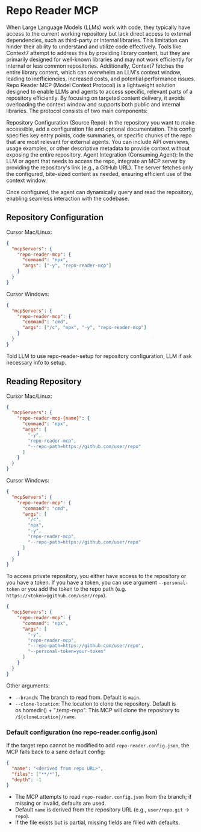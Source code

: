 # Repo Reader MCP

When Large Language Models (LLMs) work with code, they typically have access to the current working repository but lack direct access to external dependencies, such as third-party or internal libraries. This limitation can hinder their ability to understand and utilize code effectively.
Tools like Context7 attempt to address this by providing library content, but they are primarily designed for well-known libraries and may not work efficiently for internal or less common repositories. Additionally, Context7 fetches the entire library content, which can overwhelm an LLM's context window, leading to inefficiencies, increased costs, and potential performance issues.
Repo Reader MCP (Model Context Protocol) is a lightweight solution designed to enable LLMs and agents to access specific, relevant parts of a repository efficiently. By focusing on targeted content delivery, it avoids overloading the context window and supports both public and internal libraries. The protocol consists of two main components:

Repository Configuration (Source Repo):
In the repository you want to make accessible, add a configuration file and optional documentation. This config specifies key entry points, code summaries, or specific chunks of the repo that are most relevant for external agents. You can include API overviews, usage examples, or other descriptive metadata to provide context without exposing the entire repository.
Agent Integration (Consuming Agent):
In the LLM or agent that needs to access the repo, integrate an MCP server by providing the repository's link (e.g., a GitHub URL). The server fetches only the configured, bite-sized content as needed, ensuring efficient use of the context window.

Once configured, the agent can dynamically query and read the repository, enabling seamless interaction with the codebase.

## Repository Configuration

Cursor Mac/Linux:

```json
{
  "mcpServers": {
    "repo-reader-mcp": {
      "command": "npx",
      "args": ["-y", "repo-reader-mcp"]
    }
  }
}
```

Cursor Windows:

```json
{
  "mcpServers": {
    "repo-reader-mcp": {
      "command": "cmd",
      "args": ["/c", "npx", "-y", "repo-reader-mcp"]
    }
  }
}
```

Told LLM to use repo-reader-setup for repository configuration, LLM if ask necessary info to setup.

## Reading Repository

Cursor Mac/Linux:

```json
{
  "mcpServers": {
    "repo-reader-mcp-{name}": {
      "command": "npx",
      "args": [
        "-y",
        "repo-reader-mcp",
        "--repo-path=https://github.com/user/repo"
      ]
    }
  }
}
```

Cursor Windows:

```json
{
  "mcpServers": {
    "repo-reader-mcp": {
      "command": "cmd",
      "args": [
        "/c",
        "npx",
        "-y",
        "repo-reader-mcp",
        "--repo-path=https://github.com/user/repo"
      ]
    }
  }
}
```

To access private repository, you either have access to the repository or you have a token.
If you have a token, you can use argument `--personal-token` or you add the token to the repo path (e.g. `https://<token>@github.com/user/repo`).

```json
{
  "mcpServers": {
    "repo-reader-mcp": {
      "command": "npx",
      "args": [
        "-y",
        "repo-reader-mcp",
        "--repo-path=https://github.com/user/repo",
        "--personal-token=your-token"
      ]
    }
  }
}
```

Other arguments:

- `--branch`: The branch to read from. Default is `main`.
- `--clone-location`: The location to clone the repository. Default is os.homedir() + ".temp-repo". This MCP will clone the repository to `/${cloneLocation}/name`.

### Default configuration (no repo-reader.config.json)

If the target repo cannot be modified to add `repo-reader.config.json`, the MCP falls back to a sane default config:

```json
{
  "name": "<derived from repo URL>",
  "files": ["**/*"],
  "depth": -1
}
```

- The MCP attempts to read `repo-reader.config.json` from the branch; if missing or invalid, defaults are used.
- Default `name` is derived from the repository URL (e.g., `user/repo.git` → `repo`).
- If the file exists but is partial, missing fields are filled with defaults.
